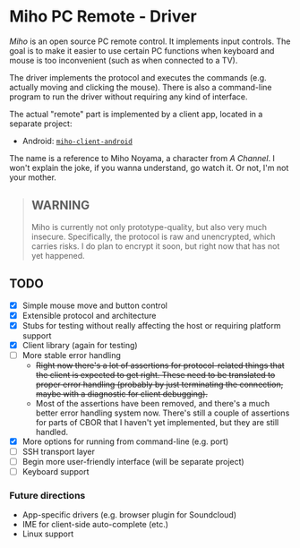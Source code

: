 # Miho PC Remote - Driver #

_Miho_ is an open source PC remote control. It implements input controls.
The goal is to make it easier to use certain PC functions when keyboard
and mouse is too inconvenient (such as when connected to a TV).

The driver implements the protocol and executes the commands (e.g. actually
moving and clicking the mouse). There is also a command-line program to run
the driver without requiring any kind of interface.

The actual "remote" part is implemented by a client app, located in a separate
project:

* Android: [`miho-client-android`](https://github.com/NelsonCrosby/miho-client-android)

The name is a reference to Miho Noyama, a character from _A Channel_. I won't
explain the joke, if you wanna understand, go watch it. Or not, I'm not your
mother.


> ## WARNING ##
>
> Miho is currently not only prototype-quality, but also very much insecure.
> Specifically, the protocol is raw and unencrypted, which carries risks.
> I do plan to encrypt it soon, but right now that has not yet happened.


## TODO ##

- [x] Simple mouse move and button control
- [x] Extensible protocol and architecture
- [x] Stubs for testing without really affecting the host
  or requiring platform support
- [x] Client library (again for testing)
- [ ] More stable error handling
  - ~~Right now there's a lot of assertions for protocol-related things that the
    client is expected to get right. These need to be translated to proper
    error handling (probably by just terminating the connection, maybe with a
    diagnostic for client debugging).~~
  - Most of the assertions have been removed, and there's a much better error
    handling system now. There's still a couple of assertions for parts of
    CBOR that I haven't yet implemented, but they are still handled.
- [x] More options for running from command-line (e.g. port)
- [ ] SSH transport layer
- [ ] Begin more user-friendly interface (will be separate project)
- [ ] Keyboard support

### Future directions ###

- App-specific drivers (e.g. browser plugin for Soundcloud)
- IME for client-side auto-complete (etc.)
- Linux support
